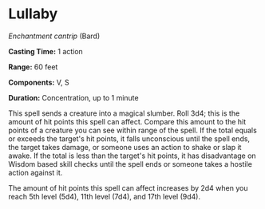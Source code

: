 # Lullaby
*Enchantment cantrip* (Bard)

**Casting Time:** 1 action

**Range:** 60 feet

**Components:** V, S

**Duration:** Concentration, up to 1 minute

This spell sends a creature into a magical slumber. Roll 3d4; this is the amount of hit points this spell can affect. Compare this amount to the hit points of a creature you can see within range of the spell. If the total equals or exceeds the target's hit points, it falls unconscious until the spell ends, the target takes damage, or someone uses an action to shake or slap it awake. If the total is less than the target's hit points, it has disadvantage on Wisdom based skill checks until the spell ends or someone takes a hostile action against it.

The amount of hit points this spell can affect increases by 2d4 when you reach 5th level (5d4), 11th level (7d4), and 17th level (9d4).
